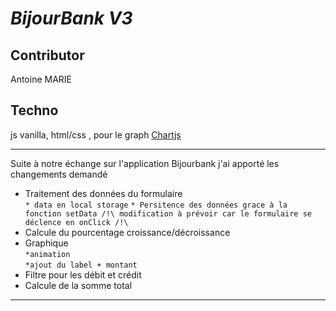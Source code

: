 # _BijourBank V3_

## Contributor  
Antoine MARIE  

## Techno  
js vanilla, html/css , pour le graph [Chartjs](https://www.chartjs.org/docs/latest/getting-started/)  

-----------------  
Suite à notre échange sur l'application Bijourbank j'ai apporté les changements demandé  
  

* Traitement des données du formulaire  
`* data en local storage`
`* Persitence des données grace à la fonction setData /!\ modification à prévoir car le formulaire se déclence en onClick /!\`  
* Calcule du pourcentage croissance/décroissance  
* Graphique  
`*animation`  
`*ajout du label + montant`  
* Filtre pour les débit et crédit  
* Calcule de la somme total  
-----------------   
